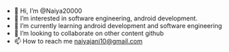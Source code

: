 - 👋 Hi, I’m @Naiya20000
- 👀 I’m interested in software engineering, android development.
- 🌱 I’m currently learning android development and software engineering 
- 💞️ I’m looking to collaborate on other content github
- 📫 How to reach me naiyajani10@gmail.com

<!---
Naiya20000/Naiya20000 is a ✨ special ✨ repository because its `README.md` (this file) appears on your GitHub profile.
You can click the Preview link to take a look at your changes.
--->
